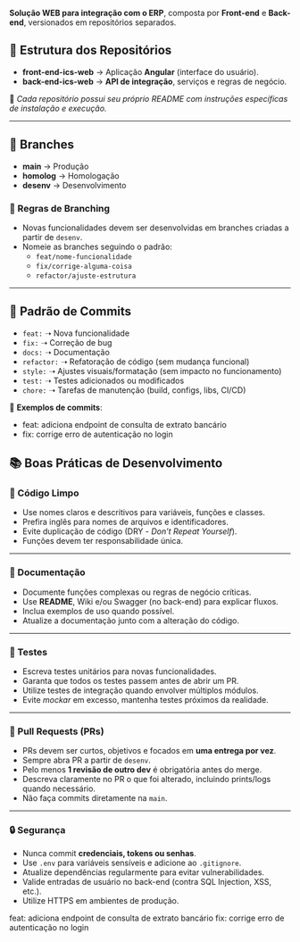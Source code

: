 
**Solução WEB para integração com o ERP**, composta por **Front-end** e **Back-end**, versionados em repositórios separados.  

## 📌 Estrutura dos Repositórios  

- **front-end-ics-web** → Aplicação **Angular** (interface do usuário).  
- **back-end-ics-web** → **API de integração**, serviços e regras de negócio.  

📖 *Cada repositório possui seu próprio README com instruções específicas de instalação e execução.*  

---

## 🚀 Branches  

- **main** → Produção  
- **homolog** → Homologação  
- **desenv** → Desenvolvimento  

### 🔹 Regras de Branching  
- Novas funcionalidades devem ser desenvolvidas em branches criadas a partir de `desenv`.  
- Nomeie as branches seguindo o padrão:  
  - `feat/nome-funcionalidade`  
  - `fix/corrige-alguma-coisa`  
  - `refactor/ajuste-estrutura`  

---

## 📝 Padrão de Commits  

- `feat:` ➝ Nova funcionalidade  
- `fix:` ➝ Correção de bug  
- `docs:` ➝ Documentação  
- `refactor:` ➝ Refatoração de código (sem mudança funcional)  
- `style:` ➝ Ajustes visuais/formatação (sem impacto no funcionamento)  
- `test:` ➝ Testes adicionados ou modificados  
- `chore:` ➝ Tarefas de manutenção (build, configs, libs, CI/CD)  

📌 **Exemplos de commits**:  
- feat: adiciona endpoint de consulta de extrato bancário
- fix: corrige erro de autenticação no login

## 📚 Boas Práticas de Desenvolvimento  

### 🧼 Código Limpo  
- Use nomes claros e descritivos para variáveis, funções e classes.  
- Prefira inglês para nomes de arquivos e identificadores.  
- Evite duplicação de código (DRY - *Don’t Repeat Yourself*).  
- Funções devem ter responsabilidade única.  

---

### 📖 Documentação  
- Documente funções complexas ou regras de negócio críticas.  
- Use **README**, Wiki e/ou Swagger (no back-end) para explicar fluxos.  
- Inclua exemplos de uso quando possível.  
- Atualize a documentação junto com a alteração do código.  

---

### 🧪 Testes  
- Escreva testes unitários para novas funcionalidades.  
- Garanta que todos os testes passem antes de abrir um PR.  
- Utilize testes de integração quando envolver múltiplos módulos.  
- Evite *mockar* em excesso, mantenha testes próximos da realidade.  

---

### 🔀 Pull Requests (PRs)  
- PRs devem ser curtos, objetivos e focados em **uma entrega por vez**.  
- Sempre abra PR a partir de `desenv`.  
- Pelo menos **1 revisão de outro dev** é obrigatória antes do merge.  
- Descreva claramente no PR o que foi alterado, incluindo prints/logs quando necessário.  
- Não faça commits diretamente na `main`.  

---

### 🔒 Segurança  
- Nunca commit **credenciais, tokens ou senhas**.  
- Use `.env` para variáveis sensíveis e adicione ao `.gitignore`.  
- Atualize dependências regularmente para evitar vulnerabilidades.  
- Valide entradas de usuário no back-end (contra SQL Injection, XSS, etc.).  
- Utilize HTTPS em ambientes de produção.  

feat: adiciona endpoint de consulta de extrato bancário
fix: corrige erro de autenticação no login
